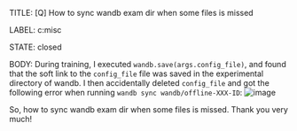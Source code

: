 TITLE:
[Q] How to sync wandb exam dir when some files is missed

LABEL:
c:misc

STATE:
closed

BODY:
During training, I executed `wandb.save(args.config_file)`, and found that the soft link to the `config_file` file was saved in the experimental directory of wandb.
I then accidentally deleted `config_file` and got the following error when running `wandb sync wandb/offline-XXX-ID`:
![image](https://user-images.githubusercontent.com/20432947/143810394-77707bf2-56bc-4ee3-9851-fce8de4cb064.png)

So, how to sync wandb exam dir when some files is missed.
Thank you very much!

